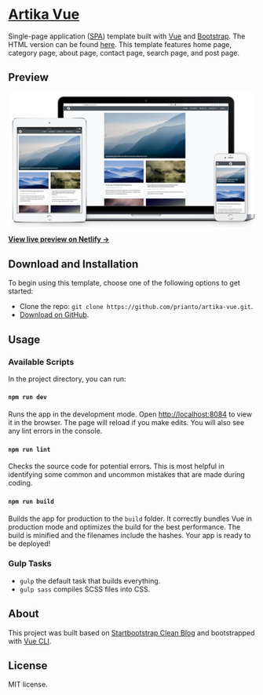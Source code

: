 # [Artika Vue](https://github.com/prianto/artika-vue)

Single-page application ([SPA](https://en.wikipedia.org/wiki/Single-page_application)) template built with [Vue](https://vuejs.org/) and [Bootstrap](https://getbootstrap.com/docs/4.0/).
The HTML version can be found [here](https://github.com/prianto/artika-html).
This template features home page, category page, about page, contact page, search page, and post page.

## Preview

![Artika Vue Preview](src/assets/img/preview.jpg?raw=true "Artika Vue")

**[View live preview on Netlify &rarr;](https://artika-vue.netlify.com/)**

## Download and Installation

To begin using this template, choose one of the following options to get started:
* Clone the repo: `git clone https://github.com/prianto/artika-vue.git`.
* [Download on GitHub](https://github.com/prianto/artika-vue).

## Usage

### Available Scripts

In the project directory, you can run:

#### `npm run dev`

Runs the app in the development mode.
Open [http://localhost:8084](http://localhost:8084) to view it in the browser.
The page will reload if you make edits. You will also see any lint errors in the console.

#### `npm run lint`

Checks the source code for potential errors.
This is most helpful in identifying some common and uncommon mistakes that are made during coding.

#### `npm run build`

Builds the app for production to the `build` folder.
It correctly bundles Vue in production mode and optimizes the build for the best performance.
The build is minified and the filenames include the hashes.
Your app is ready to be deployed!

### Gulp Tasks

- `gulp` the default task that builds everything.
- `gulp sass` compiles SCSS files into CSS.

## About

This project was built based on [Startbootstrap Clean Blog](https://startbootstrap.com/template-overviews/clean-blog/) and bootstrapped with [Vue CLI](https://github.com/vuejs/vue-cli).

## License

MIT license.
